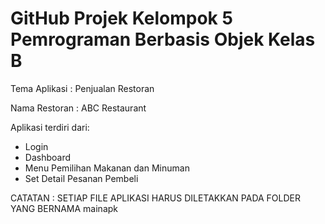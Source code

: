 # GitHub Projek Kelompok 5 Pemrograman Berbasis Objek Kelas B

Tema Aplikasi  : Penjualan Restoran

Nama Restoran  : ABC Restaurant

Aplikasi terdiri dari:
- Login
- Dashboard
- Menu Pemilihan Makanan dan Minuman
- Set Detail Pesanan Pembeli

CATATAN : SETIAP FILE APLIKASI HARUS DILETAKKAN PADA FOLDER YANG BERNAMA mainapk
